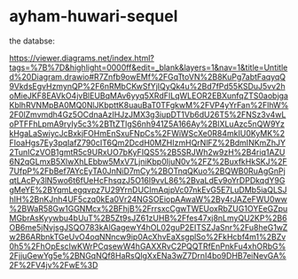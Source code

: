 # ayham-huwari-sequel

the databse:

https://viewer.diagrams.net/index.html?tags=%7B%7D&highlight=0000ff&edit=_blank&layers=1&nav=1&title=Untitled%20Diagram.drawio#R7Znfb9owEMf%2FGqTtoVN%2B8KuPg7abtFaqyqQ9VkdsEgvHzmynQP%2F6nRMbCKwSfYjIQyQk4u%2Bd7fPd55KSDuJ5vv2hoMieJKF8EAVkO4jvBlEUBqMAv6yyq5XRdFILqWLEOR2EBXunfqZTS0aobjgaKblhRVNMpBA0MQ0NlJKbpttK8uauBaT0TFgkwM%2FVP4yYrFan%2FlhW%2F0lZmvmdh4Gz5OCdnaAzIHJzJMX3g3iupDT1Vb6dU26T5%2FNSz3v4wLoPTFFhLpmA9ryIy5c3%2BTtZTlgS6nh941Z5A166Ay%2BlXLuAzc5nQW9YzkHgaLaSwiycJcBxkjFOHmEnSxuFNpCs%2FWiWScXe0R84mkIU0KyMK%2FIoaHgs7Ey3pqIafZ790cIT6Qm2DcdH0MZHIzmHQrNlFZ%2BdmINKmZhJY2TunICzVOB1gmtR5c9URxUO7bKyFIQS5%2B5SRJWh2w9zH%2B4riq1AZU6N2qGLmxB5XlwXhLEbbw5MxV7LjniKbp0IjuN0v%2FZ%2BuxfkHkSKJ%2F7UfpP%2FbBef7AYcEyTA0JnNiD7mCy%2BOTnqQKuo%2BQWB0RuAgGnPjqtLAcPy3lN5wo6t6fUeHcFhsqzJ5O16l9vvL86%2BvaLdEv9oYrDPDkqdY9GgMeYE%2BYqmLegqvpz7U29YrnDUCImAqjpVc07nkEvG5E7LuDMb5iaQLSJhIH%2BnKJnh4UF5czq0kEa0Vr24NGSOEiopAAwaW%2By4rJAZeFWU0ww%2BWaR58Gw1GGNMcx%2BFhjB%2FrrsxcCgwTWEUoxRbZUG1OYEeGZpuMGbrAsKyywbu4bUuT%2B5Zt9sJZ61zUHB%2Ffes47xj8nLmyQU2KP%2B6OB6me5jNvjsgJSQO783kAlGagewY4hOL02guP2EITSZJaSnr%2Fu8heG1wZw2B6ARbnkTGeUvO4oqNNncw9ip0AcXhvEaXsgplSo%2FkHcbf4m1%2BZv0h5%2FhOpEscIwKWrPCqsewW4hGAXXRvC2PQQTRfEnPnkFu4xhORbG%2FjjuGewYg5e%2BNGqNQf8HaRsQlgXxENa3wZ7DrnI4bo9DHB7eiNevGA%2F%2FV4jv%2FwE%3D
